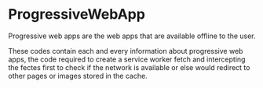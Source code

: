 # ProgressiveWebApp

Progressive web apps are the web apps that are available  offline to the user.

These codes contain each and every information about progressive web apps, the code required to create a service worker fetch and intercepting the fectes first to check if the network is available or else would redirect to  other pages or images stored in the cache. 

